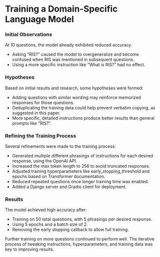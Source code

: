 # Training a Domain-Specific Language Model

### Initial Observations

At 10 questions, the model already exhibited reduced accuracy.

* Asking "RIS?" caused the model to overgeneralize and become confused when RIS was mentioned in subsequent questions.
* Using a more specific instruction like "What is RIS?" had no effect.
### Hypotheses
Based on initial results and research, some hypotheses were formed:

- Adding questions with similar wording may reinforce memorized responses for those questions.
- Deduplicating the training data could help prevent verbatim copying, as suggested in this paper.
- More specific, detailed instructions produce better results than general prompts like "RIS?".

### Refining the Training Process
Several refinements were made to the training process:

- Generated multiple different phrasings of instructions for each desired response, using the OpenAI API.
- Increased the max token length to 256 to avoid truncated responses.
- Adjusted training hyperparameters like early_stopping_threshold and epochs based on Transformer documentation.
- Reduced repeated questions once longer training time was enabled.
- Added a Django server and Gradio client for deployment.
### Results

The model achieved high accuracy after:

- Training on 50 total questions, with 5 phrasings per desired response.
- Using 5 epochs and a batch size of 2.
- Removing the early stopping callback to allow full training.

Further training on more questions continued to perform well. The iterative process of tweaking instructions, hyperparameters, and training data was key to improving results.

